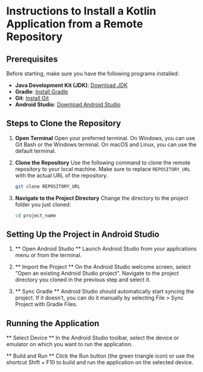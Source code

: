 # Instructions to Install a Kotlin Application from a Remote Repository

## Prerequisites

Before starting, make sure you have the following programs installed:

- **Java Development Kit (JDK)**: [Download JDK](https://www.oracle.com/java/technologies/javase-downloads.html)
- **Gradle**: [Install Gradle](https://gradle.org/install/)
- **Git**: [Install Git](https://git-scm.com/book/en/v2/Getting-Started-Installing-Git)
- **Android Studio**: [Download Android Studio](https://developer.android.com/studio)

## Steps to Clone the Repository

1. **Open Terminal**
   	Open your preferred terminal. On Windows, you can use Git Bash or the Windows terminal. On macOS and Linux, you can use the default terminal.

2. **Clone the Repository**
   Use the following command to clone the remote repository to your local machine. Make sure to replace `REPOSITORY_URL` with the actual URL of the repository.

   ```sh
   git clone REPOSITORY_URL

3. **Navigate to the Project Directory**
	Change the directory to the project folder you just cloned:

	```sh
	cd project_name


## Setting Up the Project in Android Studio

1. ** Open Android Studio **
   Launch Android Studio from your applications menu or from the terminal.
2. ** Import the Project **
   On the Android Studio welcome screen, select "Open an existing Android Studio project".
   Navigate to the project directory you cloned in the previous step and select it.

3. ** Sync Gradle **
   Android Studio should automatically start syncing the project. If it doesn’t, you can do it manually by selecting File > Sync Project with Gradle Files.

## Running the Application

** Select Device **
   In the Android Studio toolbar, select the device or emulator on which you want to run the application.

** Build and Run **
   Click the Run button (the green triangle icon) or use the shortcut Shift + F10 to build and run the application on the selected device.
